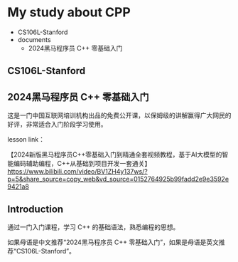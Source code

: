 # My study about CPP



- CS106L-Stanford
- documents
    - 2024黑马程序员 C++ 零基础入门



## CS106L-Stanford



## 2024黑马程序员 C++ 零基础入门



这是一门中国互联网培训机构出品的免费公开课，以保姆级的讲解赢得广大网民的好评，非常适合入门阶段学习使用。

lesson link：

【2024新版黑马程序员C++零基础入门到精通全套视频教程，基于AI大模型的智能编码辅助编程，C++从基础到项目开发一套通关】 https://www.bilibili.com/video/BV1ZH4y137ws/?p=5&share_source=copy_web&vd_source=0152764925b99fadd2e9e3592e9421a8



## Introduction

通过一门入门课程，学习 C++ 的基础语法，熟悉编程的思想。

如果母语是中文推荐“2024黑马程序员 C++ 零基础入门”，如果是母语是英文推荐“CS106L-Stanford”。



## 
